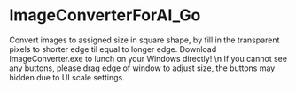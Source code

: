 # ImageConverterForAI_Go
Convert images to assigned size in square shape, by fill in the transparent pixels to shorter edge til equal to longer edge.
Download ImageConverter.exe to lunch on your Windows directly!
\n
If you cannot see any buttons, please drag edge of window to adjust size, the buttons may hidden due to UI scale settings.
